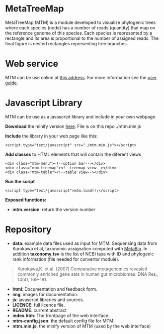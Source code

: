 # MetaTreeMap
MetaTreeMap (MTM) is a module developed to visualize phylogenic trees where each species (node) has a number of reads (quantity) that map on the reference genome of this species. Each species is represented by a rectangle and its area is proportional to the number of assigned reads. The final figure is nested rectangles representing tree branches.

# Web service
MTM can be use online at [this address](http://metasystems.riken.jp/visualization/treemap/index.htm).
For more information see the [user guide](http://metasystems.riken.jp/visualization/treemap/html/documentation.htm).

# Javascript Library
MTM can be use as a javascript library and include in your own webpage.

**Download** the minify version [here](https://raw.githubusercontent.com/mhebrard/MetaTreeMap/master/mtm.min.js). File is on this repo ./mtm.min.js

**Include** the library in your web page like this: 

```
<script type="text/javascript" src="./mtm.min.js"></script>
```

**Add classes** to HTML elements that will contain the diferent views

```
<div class="mtm-menu"><!--option bar--></div>
<div class="mtm-treemap"><!--treemap view--></div>
<div class="mtm-table"><!--table view--></div>
```

**Run the script**

```
<script type="text/javascript">mtm.load();</script>
```

**Exposed functions:**

* **mtm.version**: return the version number

# Repository

* **data**: example data files used as input for MTM. Sequensing data from Kurokawa et al, taxonomic assignation computed with [MetaBin](http://metabin.riken.jp/). In addition **taxonomy.tsv** is the list of NCBI taxa with ID and phylogenic rank information (file needed for convertor module).

> Kurokawa,K. et al. (2007) Comparative metagenomics revealed commonly enriched gene sets in human gut microbiomes. DNA Res., 14(4), 169-181. 

* **html**: Documentation and feedback form.
* **img**: images for documentation.
* **js**: javascript libraries and sources.
* **LICENCE**: full licence file.
* **README**: current abstract
* **index.htm**: The frontpage of the web interface.
* **mtm-config.json**: the default config file for MTM.
* **mtm.min.js**: the minify version of MTM (used by the web interface)
